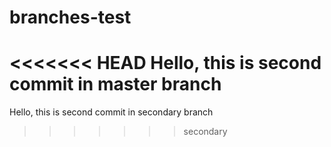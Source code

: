 branches-test
=============
<<<<<<< HEAD
Hello, this is second commit in master branch
=======
Hello, this is second commit in secondary branch
>>>>>>> secondary
